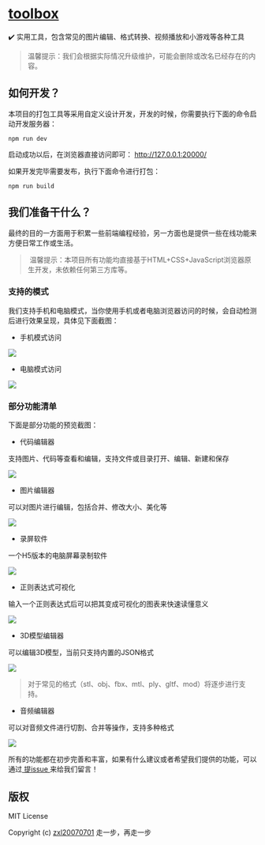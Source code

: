 # [toolbox](https://zxl20070701.github.io/toolbox)
✔️ 实用工具，包含常见的图片编辑、格式转换、视频播放和小游戏等各种工具

> 温馨提示：我们会根据实际情况升级维护，可能会删除或改名已经存在的内容。

## 如何开发？

本项目的打包工具等采用自定义设计开发，开发的时候，你需要执行下面的命令启动开发服务器：

```
npm run dev
```

启动成功以后，在浏览器直接访问即可： http://127.0.0.1:20000/

如果开发完毕需要发布，执行下面命令进行打包：

```
npm run build
```

## 我们准备干什么？

最终的目的一方面用于积累一些前端编程经验，另一方面也是提供一些在线功能来方便日常工作或生活。

>  温馨提示：本项目所有功能均直接基于HTML+CSS+JavaScript浏览器原生开发，未依赖任何第三方库等。

### 支持的模式

我们支持手机和电脑模式，当你使用手机或者电脑浏览器访问的时候，会自动检测后进行效果呈现，具体见下面截图：

- 手机模式访问

<img src="https://zxl20070701.github.io/toolbox/snipping/mobile.jpeg">

- 电脑模式访问

<img src="https://zxl20070701.github.io/toolbox/snipping/pc.jpeg">

### 部分功能清单

下面是部分功能的预览截图：

- 代码编辑器

支持图片、代码等查看和编辑，支持文件或目录打开、编辑、新建和保存

<img src="https://zxl20070701.github.io/toolbox/snipping/code-editor.jpeg">
 
 - 图片编辑器

可以对图片进行编辑，包括合并、修改大小、美化等

<img src="https://zxl20070701.github.io/toolbox/snipping/image-editor.jpeg">

- 录屏软件

一个H5版本的电脑屏幕录制软件

<img src="https://zxl20070701.github.io/toolbox/snipping/recorder-screen.jpeg">

- 正则表达式可视化

输入一个正则表达式后可以把其变成可视化的图表来快速读懂意义

<img src="https://zxl20070701.github.io/toolbox/snipping/regexper-visualization.jpeg">

- 3D模型编辑器

可以编辑3D模型，当前只支持内置的JSON格式

<img src="https://zxl20070701.github.io/toolbox/snipping/model-editor.jpeg">

> 对于常见的格式（stl、obj、fbx、mtl、ply、gltf、mod）将逐步进行支持。

- 音频编辑器

可以对音频文件进行切割、合并等操作，支持多种格式

<img src="https://zxl20070701.github.io/toolbox/snipping/audio-editor.jpeg">

所有的功能都在初步完善和丰富，如果有什么建议或者希望我们提供的功能，可以通过[ 提issue ](https://github.com/zxl20070701/toolbox/issues)来给我们留言！

## 版权

MIT License

Copyright (c) [zxl20070701](https://zxl20070701.github.io/notebook/home.html) 走一步，再走一步